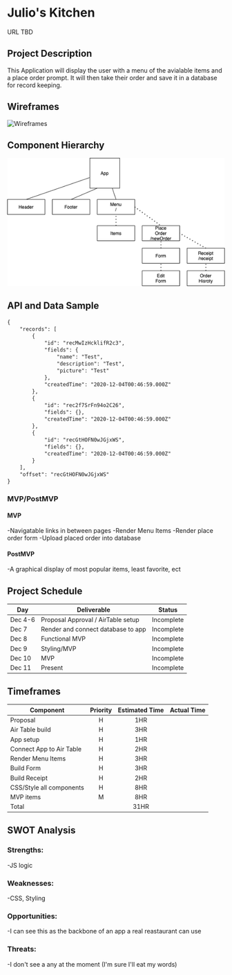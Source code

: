 # Julio's Kitchen

URL TBD

## Project Description
This Application will display the user with a menu of the avialable items and a place order prompt. It will then take their order and save it in a database for record keeping. 
## Wireframes
![Wireframes](https://www.figma.com/file/B6JwBcryD6ZyyUdgTCsNbw/Julio-s-Kitchen?node-id=0%3A1)
## Component Hierarchy
![Hierarchy](https://github.com/jpacheco008/julios-kitchen/blob/master/Julio's%20Kitchen.png)

## API and Data Sample
```
{
    "records": [
        {
            "id": "recMwIzHcklifR2c3",
            "fields": {
                "name": "Test",
                "description": "Test",
                "picture": "Test"
            },
            "createdTime": "2020-12-04T00:46:59.000Z"
        },
        {
            "id": "rec2f7SrFn94o2C26",
            "fields": {},
            "createdTime": "2020-12-04T00:46:59.000Z"
        },
        {
            "id": "recGtHOFN0wJGjxWS",
            "fields": {},
            "createdTime": "2020-12-04T00:46:59.000Z"
        }
    ],
    "offset": "recGtHOFN0wJGjxWS"
}
```

### MVP/PostMVP

#### MVP
-Navigatable links in between pages
-Render Menu Items
-Render place order form
-Upload placed order into database
#### PostMVP
-A graphical display of most popular items, least favorite, ect

## Project Schedule

| Day      | Deliverable                                | Status   |
| -------- | ------------------------------------------ | -------- |
|  Dec 4-6 | Proposal Approval / AirTable setup         |Incomplete|
|  Dec 7   | Render and connect database to app         |Incomplete|
|  Dec 8   | Functional MVP                             |Incomplete|
|  Dec 9   | Styling/MVP                                |Incomplete|
|  Dec 10  | MVP                                        |Incomplete|
|  Dec 11  | Present                                    |Incomplete|

## Timeframes

| Component                 | Priority | Estimated Time | Actual Time |
| ------------------------- | :------: | :------------: | :---------: |
| Proposal                  |    H     |      1HR       |             |        
| Air Table build           |    H     |      3HR       |             |        
| App setup                 |    H     |      1HR       |             |         
| Connect App to Air Table  |    H     |      2HR       |             |         
| Render Menu Items         |    H     |      3HR       |             | 
| Build Form                |    H     |      3HR       |             |
| Build Receipt             |    H     |      2HR       |             |    
| CSS/Style all components  |    H     |      8HR       |             |  
| MVP items                 |    M     |      8HR       |             |   
| Total                     |          |      31HR      |             |  
 



## SWOT Analysis

### Strengths:
-JS logic
### Weaknesses:
-CSS, Styling 

### Opportunities:
-I can see this as the backbone of an app a real reastaurant can use

### Threats:
-I don't see a any at the moment (I'm sure I'll eat my words)
